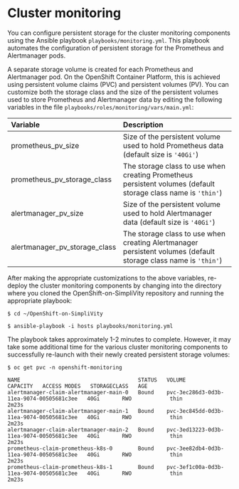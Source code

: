 # Cluster monitoring

 You can configure persistent storage for the cluster monitoring components using the Ansible playbook
 `playbooks/monitoring.yml`. This playbook automates the configuration of persistent storage for the Prometheus
 and Alertmanager pods.

A separate storage volume is created for each Prometheus and Alertmanager pod. On the OpenShift Container Platform,
this is achieved using persistent volume claims (PVC) and persistent volumes (PV). You can customize both the storage
class and the size of the persistent volumes used to store Prometheus and Alertmanager data by editing the
following variables in the file `playbooks/roles/monitoring/vars/main.yml`:


|Variable|Description|
|:-------|:----------|
| prometheus_pv_size|Size of the persistent volume used to hold Prometheus data (default size is `'40Gi'`)|
| prometheus_pv_storage_class|The storage class to use when creating Prometheus persistent volumes (default storage class name is `'thin'`) |
| alertmanager_pv_size|Size of the persistent volume used to hold Alertmanager data (default size is `'40Gi'`) |
| alertmanager_pv_storage_class|The storage class to use when creating Alertmanager persistent volumes (default storage class name is `'thin'`) |

After making the appropriate customizations to the above variables, re-deploy the  cluster monitoring components by changing into the directory where you cloned the OpenShift-on-SimpliVity repository and running the appropriate playbook:

```
$ cd ~/OpenShift-on-SimpliVity

$ ansible-playbook -i hosts playbooks/monitoring.yml
```

The playbook takes approximately 1-2 minutes to complete.  However, it may take some additional time for the various cluster monitoring components to successfully re-launch with their newly created persistent storage volumes:

```
$ oc get pvc -n openshift-monitoring

NAME                                     STATUS   VOLUME                                     CAPACITY   ACCESS MODES   STORAGECLASS   AGE
alertmanager-claim-alertmanager-main-0   Bound    pvc-3ec286d3-0d3b-11ea-9074-00505681c3ee   40Gi       RWO            thin           2m23s
alertmanager-claim-alertmanager-main-1   Bound    pvc-3ec845dd-0d3b-11ea-9074-00505681c3ee   40Gi       RWO            thin           2m23s
alertmanager-claim-alertmanager-main-2   Bound    pvc-3ed13223-0d3b-11ea-9074-00505681c3ee   40Gi       RWO            thin           2m23s
prometheus-claim-prometheus-k8s-0        Bound    pvc-3ee82db4-0d3b-11ea-9074-00505681c3ee   40Gi       RWO            thin           2m23s
prometheus-claim-prometheus-k8s-1        Bound    pvc-3ef1c00a-0d3b-11ea-9074-00505681c3ee   40Gi       RWO            thin           2m23s
```

